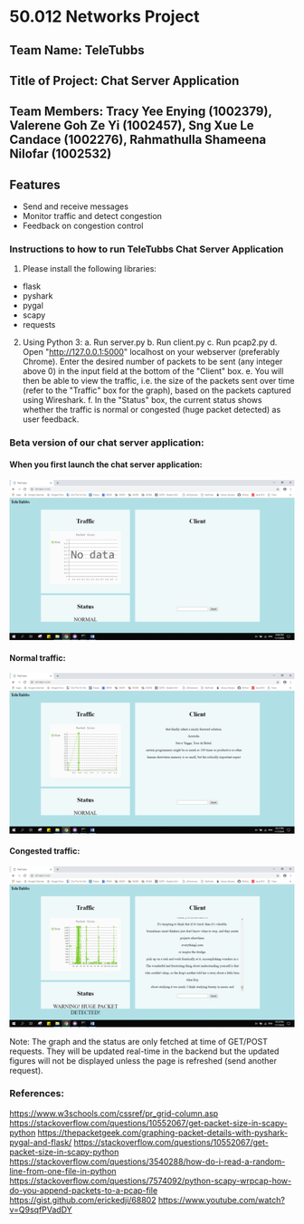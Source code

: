 # 50.012 Networks Project #

## Team Name: TeleTubbs ##

## Title of Project: Chat Server Application ##

## Team Members: Tracy Yee Enying (1002379), Valerene Goh Ze Yi (1002457), Sng Xue Le Candace (1002276), Rahmathulla Shameena Nilofar (1002532) ##

## Features ##
* Send and receive messages
* Monitor traffic and detect congestion
* Feedback on congestion control

### Instructions to how to run TeleTubbs Chat Server Application ###

1. Please install the following libraries: 
* flask
* pyshark
* pygal
* scapy
* requests

2. Using Python 3:
a. Run server.py
b. Run client.py
c. Run pcap2.py
d. Open "http://127.0.0.1:5000" localhost on your webserver (preferably Chrome). Enter the desired number of packets to be sent (any integer above 0) in the input field at the bottom of the "Client" box.
e. You will then be able to view the traffic, i.e. the size of the packets sent over time (refer to the "Traffic" box for the graph), based on the packets captured using Wireshark.
f. In the "Status" box, the current status shows whether the traffic is normal or congested (huge packet detected) as user feedback.

### Beta version of our chat server application: ###

#### When you first launch the chat server application: ####

![picture alt](https://github.com/shazii/Network_TeleTubbs/blob/master/screenshots/Launch%20Webpage.png)


#### Normal traffic: ####

![picture alt](https://github.com/shazii/Network_TeleTubbs/blob/master/screenshots/Normal%20Traffic.png)


#### Congested traffic: ####

![picture alt](https://github.com/shazii/Network_TeleTubbs/blob/master/screenshots/Congested%20Traffic.png)


Note: The graph and the status are only fetched at time of GET/POST requests. They will be updated real-time in the backend but the updated figures will not be displayed unless the page is refreshed (send another request).

### References: ###
https://www.w3schools.com/cssref/pr_grid-column.asp
https://stackoverflow.com/questions/10552067/get-packet-size-in-scapy-python
https://thepacketgeek.com/graphing-packet-details-with-pyshark-pygal-and-flask/
https://stackoverflow.com/questions/10552067/get-packet-size-in-scapy-python
https://stackoverflow.com/questions/3540288/how-do-i-read-a-random-line-from-one-file-in-python
https://stackoverflow.com/questions/7574092/python-scapy-wrpcap-how-do-you-append-packets-to-a-pcap-file
https://gist.github.com/erickedji/68802
https://www.youtube.com/watch?v=Q9sqfPVadDY
